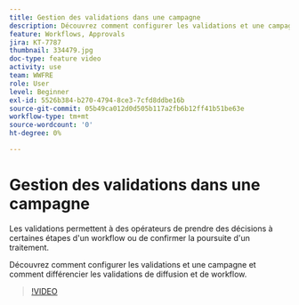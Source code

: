 ```yaml
---
title: Gestion des validations dans une campagne
description: Découvrez comment configurer les validations et une campagne et comment différencier les validations de diffusion et de workflow.
feature: Workflows, Approvals
jira: KT-7787
thumbnail: 334479.jpg
doc-type: feature video
activity: use
team: WWFRE
role: User
level: Beginner
exl-id: 5526b384-b270-4794-8ce3-7cfd8ddbe16b
source-git-commit: 05b49ca012d0d505b117a2fb6b12ff41b51be63e
workflow-type: tm+mt
source-wordcount: '0'
ht-degree: 0%

---
```


# Gestion des validations dans une campagne

Les validations permettent à des opérateurs de prendre des décisions à certaines étapes d&#39;un workflow ou de confirmer la poursuite d&#39;un traitement.

Découvrez comment configurer les validations et une campagne et comment différencier les validations de diffusion et de workflow.

>[!VIDEO](https://video.tv.adobe.com/v/334479?quality=12&learn=on)
